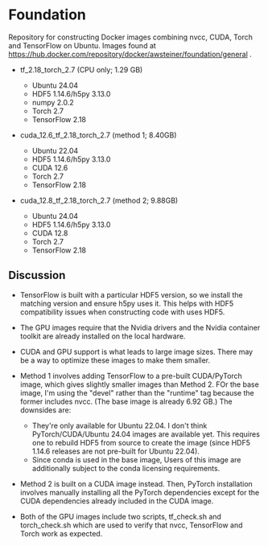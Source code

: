 Foundation
==========

Repository for constructing Docker images combining nvcc, CUDA, Torch
and TensorFlow on Ubuntu. Images found at
https://hub.docker.com/repository/docker/awsteiner/foundation/general .

* tf_2.18_torch_2.7 (CPU only; 1.29 GB)

  - Ubuntu 24.04
  - HDF5 1.14.6/h5py 3.13.0
  - numpy 2.0.2
  - Torch 2.7
  - TensorFlow 2.18

* cuda_12.6_tf_2.18_torch_2.7 (method 1; 8.40GB)

  - Ubuntu 22.04
  - HDF5 1.14.6/h5py 3.13.0
  - CUDA 12.6
  - Torch 2.7
  - TensorFlow 2.18

* cuda_12.8_tf_2.18_torch_2.7 (method 2; 9.88GB)

  - Ubuntu 24.04
  - HDF5 1.14.6/h5py 3.13.0
  - CUDA 12.8
  - Torch 2.7
  - TensorFlow 2.18

Discussion
----------

* TensorFlow is built with a particular HDF5 version, so we install
the matching version and ensure h5py uses it. This helps with
HDF5 compatibility issues when constructing code with uses HDF5.

* The GPU images require that the Nvidia drivers and the Nvidia
container toolkit are already installed on the local hardware.

* CUDA and GPU support is what leads to large image sizes.
There may be a way to optimize these images to make them smaller.

* Method 1 involves adding TensorFlow to a pre-built CUDA/PyTorch
image, which gives slightly smaller images than Method 2. FOr the base
image, I'm using the "devel" rather than the "runtime" tag because the
former includes nvcc. (The base image is already 6.92 GB.) The
downsides are:

  - They're only available for Ubuntu 22.04. I don't think
    PyTorch/CUDA/Ubuntu 24.04 images are available yet. This requires
    one to rebuild HDF5 from source to create the image (since HDF5
    1.14.6 releases are not pre-built for Ubuntu 22.04).
  - Since conda is used in the base image, Users of this image are
    additionally subject to the conda licensing requirements.

* Method 2 is built on a CUDA image instead. Then, PyTorch
  installation involves manually installing all the PyTorch
  dependencies except for the CUDA dependencies already included in
  the CUDA image.

* Both of the GPU images include two scripts, tf_check.sh and
  torch_check.sh which are used to verify that nvcc, TensorFlow and
  Torch work as expected.

